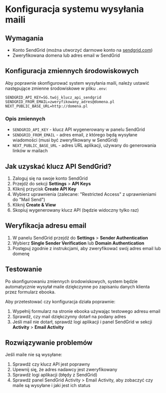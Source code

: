 # Konfiguracja systemu wysyłania maili

## Wymagania
- Konto SendGrid (można utworzyć darmowe konto na [sendgrid.com](https://sendgrid.com))
- Zweryfikowana domena lub adres email w SendGrid

## Konfiguracja zmiennych środowiskowych

Aby poprawnie skonfigurować system wysyłania maili, należy ustawić następujące zmienne środowiskowe w pliku `.env`:

```
SENDGRID_API_KEY=SG.twój_klucz_api_sendgrid
SENDGRID_FROM_EMAIL=zweryfikowany_adres@domena.pl
NEXT_PUBLIC_BASE_URL=http://domena.pl
```

### Opis zmiennych

- `SENDGRID_API_KEY` - klucz API wygenerowany w panelu SendGrid
- `SENDGRID_FROM_EMAIL` - adres email, z którego będą wysyłane wiadomości (musi być zweryfikowany w SendGrid)
- `NEXT_PUBLIC_BASE_URL` - adres URL aplikacji, używany do generowania linków w mailach

## Jak uzyskać klucz API SendGrid?

1. Zaloguj się na swoje konto SendGrid
2. Przejdź do sekcji **Settings** > **API Keys**
3. Kliknij przycisk **Create API Key**
4. Wybierz uprawnienia (zalecane: "Restricted Access" z uprawnieniami do "Mail Send")
5. Kliknij **Create & View**
6. Skopiuj wygenerowany klucz API (będzie widoczny tylko raz)

## Weryfikacja adresu email

1. W panelu SendGrid przejdź do **Settings** > **Sender Authentication**
2. Wybierz **Single Sender Verification** lub **Domain Authentication**
3. Postępuj zgodnie z instrukcjami, aby zweryfikować swój adres email lub domenę

## Testowanie

Po skonfigurowaniu zmiennych środowiskowych, system będzie automatycznie wysyłał maile dziękczynne po zapisaniu danych klienta przez formularz ebooka.

Aby przetestować czy konfiguracja działa poprawnie:
1. Wypełnij formularz na stronie ebooka używając testowego adresu email
2. Sprawdź, czy mail dziękczynny dotarł na podany adres
3. Jeśli mail nie dotarł, sprawdź logi aplikacji i panel SendGrid w sekcji **Activity** > **Email Activity**

## Rozwiązywanie problemów

Jeśli maile nie są wysyłane:

1. Sprawdź czy klucz API jest poprawny
2. Upewnij się, że adres nadawcy jest zweryfikowany
3. Sprawdź logi aplikacji (błędy z SendGrid)
4. Sprawdź panel SendGrid Activity > Email Activity, aby zobaczyć czy maile są wysyłane i jaki jest ich status